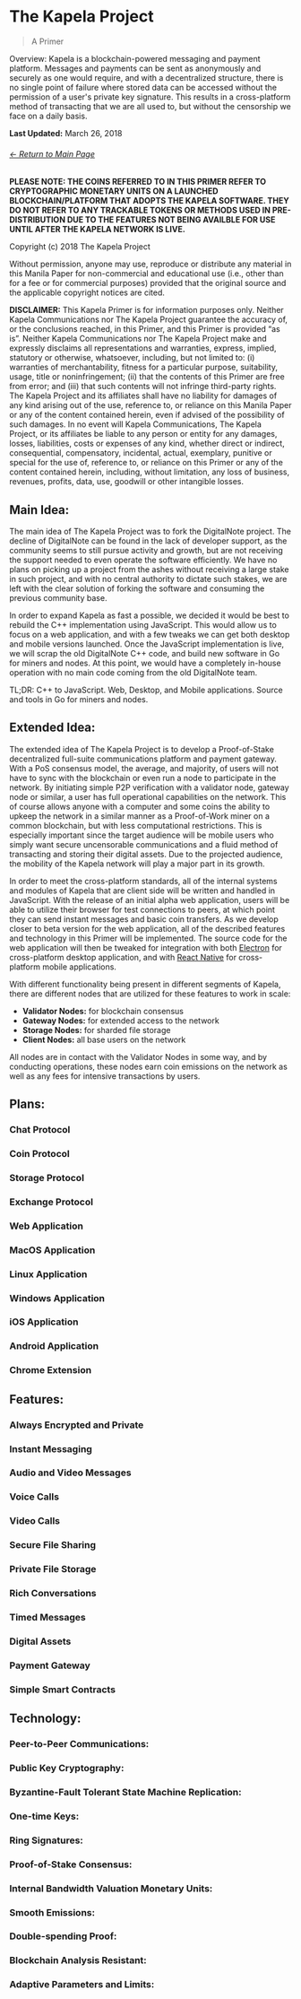 # The Kapela Project
> A Primer

Overview: Kapela is a blockchain-powered messaging and payment platform. Messages and payments can be sent as anonymously and securely as one would require, and with a decentralized structure, there is no single point of failure where stored data can be accessed without the permission of a user's private key signature. This results in a cross-platform method of transacting that we are all used to, but without the censorship we face on a daily basis.

**Last Updated:** March 26, 2018

###### [← Return to Main Page](https://github.com/kapela-project/kapela/)

**PLEASE NOTE: THE COINS REFERRED TO IN THIS PRIMER REFER TO CRYPTOGRAPHIC MONETARY UNITS ON A LAUNCHED BLOCKCHAIN/PLATFORM THAT ADOPTS THE KAPELA SOFTWARE. THEY DO NOT REFER TO ANY TRACKABLE TOKENS OR METHODS USED IN PRE-DISTRIBUTION DUE TO THE FEATURES NOT BEING AVAILBLE FOR USE UNTIL AFTER THE KAPELA NETWORK IS LIVE.**

Copyright (c) 2018 The Kapela Project

Without permission, anyone may use, reproduce or distribute any material in this Manila Paper for non-commercial and educational use (i.e., other than for a fee or for commercial purposes) provided that the original source and the applicable copyright notices are cited.

**DISCLAIMER:** This Kapela Primer is for information purposes only. Neither Kapela Communications nor The Kapela Project guarantee the accuracy of, or the conclusions reached, in this Primer, and this Primer is provided “as is”. Neither Kapela Communications nor The Kapela Project make and expressly disclaims all representations and warranties, express, implied, statutory or otherwise, whatsoever, including, but not limited to: (i) warranties of merchantability, fitness for a particular purpose, suitability, usage, title or noninfringement; (ii) that the contents of this Primer are free from error; and (iii) that such contents will not infringe third-party rights. The Kapela Project and its affiliates shall have no liability for damages of any kind arising out of the use, reference to, or reliance on this Manila Paper or any of the content contained herein, even if advised of the possibility of such damages. In no event will Kapela Communications, The Kapela Project, or its affiliates be liable to any person or entity for any damages, losses, liabilities, costs or expenses of any kind, whether direct or indirect, consequential, compensatory, incidental, actual, exemplary, punitive or special for the use of, reference to, or reliance on this Primer or any of the content contained herein, including, without limitation, any loss of business, revenues, profits, data, use, goodwill or other intangible losses.

## Main Idea:

The main idea of The Kapela Project was to fork the DigitalNote project. The decline of DigitalNote can be found in the lack of developer support, as the community seems to still pursue activity and growth, but are not receiving the support needed to even operate the software efficiently. We have no plans on picking up a project from the ashes without receiving a large stake in such project, and with no central authority to dictate such stakes, we are left with the clear solution of forking the software and consuming the previous community base.

In order to expand Kapela as fast a possible, we decided it would be best to rebuild the C++ implementation using JavaScript. This would allow us to focus on a web application, and with a few tweaks we can get both desktop and mobile versions launched. Once the JavaScript implementation is live, we will scrap the old DigitalNote C++ code, and build new software in Go for miners and nodes. At this point, we would have a completely in-house operation with no main code coming from the old DigitalNote team.

TL;DR: C++ to JavaScript. Web, Desktop, and Mobile applications. Source and tools in Go for miners and nodes.


## Extended Idea:

The extended idea of The Kapela Project is to develop a Proof-of-Stake decentralized full-suite communications platform and payment gateway. With a PoS consensus model, the average, and majority, of users will not have to sync with the blockchain or even run a node to participate in the network. By initiating simple P2P verification with a validator node, gateway node or similar, a user has full operational capabilities on the network. This of course allows anyone with a computer and some coins the ability to upkeep the network in a similar manner as a Proof-of-Work miner on a common blockchain, but with less computational restrictions. This is especially important since the target audience will be mobile users who simply want secure uncensorable communications and a fluid method of transacting and storing their digital assets. Due to the projected audience, the mobility of the Kapela network will play a major part in its growth.

In order to meet the cross-platform standards, all of the internal systems and modules of Kapela that are client side will be written and handled in JavaScript. With the release of an initial alpha web application, users will be able to utilize their browser for test connections to peers, at which point they can send instant messages and basic coin transfers. As we develop closer to beta version for the web application, all of the described features and technology in this Primer will be implemented. The source code for the web application will then be tweaked for integration with both [Electron](https://electronjs.org/) for cross-platform desktop application, and with [React Native](https://facebook.github.io/react-native/) for cross-platform mobile applications.

With different functionality being present in different segments of Kapela, there are different nodes that are utilized for these features to work in scale:
- **Validator Nodes:** for blockchain consensus
- **Gateway Nodes:** for extended access to the network
- **Storage Nodes:** for sharded file storage
- **Client Nodes:** all base users on the network

All nodes are in contact with the Validator Nodes in some way, and by conducting operations, these nodes earn coin emissions on the network as well as any fees for intensive transactions by users.


## Plans:

### Chat Protocol

### Coin Protocol

### Storage Protocol

### Exchange Protocol

### Web Application

### MacOS Application

### Linux Application

### Windows Application

### iOS Application

### Android Application

### Chrome Extension


## Features:

### Always Encrypted and Private

### Instant Messaging

### Audio and Video Messages

### Voice Calls

### Video Calls

### Secure File Sharing

### Private File Storage

### Rich Conversations

### Timed Messages

### Digital Assets

### Payment Gateway

### Simple Smart Contracts


## Technology:

### Peer-to-Peer Communications:

### Public Key Cryptography:

### Byzantine-Fault Tolerant State Machine Replication:

### One-time Keys:

### Ring Signatures:

### Proof-of-Stake Consensus:

### Internal Bandwidth Valuation Monetary Units:

### Smooth Emissions:

### Double-spending Proof:

### Blockchain Analysis Resistant:

### Adaptive Parameters and Limits:
